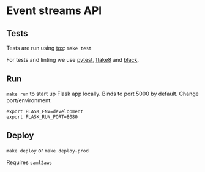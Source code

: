 Event streams API
=========================

## Tests

Tests are run using [tox](https://pypi.org/project/tox/): `make test`

For tests and linting we use [pytest](https://pypi.org/project/pytest/),
[flake8](https://pypi.org/project/flake8/) and
[black](https://pypi.org/project/black/).


## Run

`make run` to start up Flask app locally. Binds to port 5000 by default. Change port/environment:

```
export FLASK_ENV=development
export FLASK_RUN_PORT=8080
```


## Deploy

`make deploy` or `make deploy-prod`

Requires `saml2aws`
